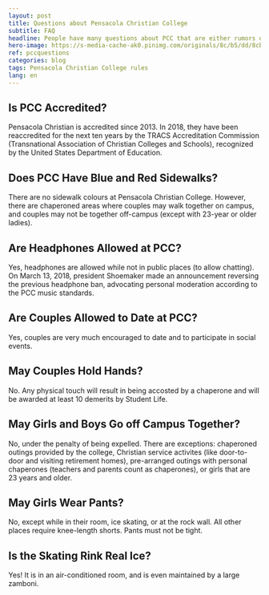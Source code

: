 ```yaml
---
layout: post
title: Questions about Pensacola Christian College
subtitle: FAQ
headline: People have many questions about PCC that are either rumors or are easy to clarify. Many have to do about that rules, which have changed with time.
hero-image: https://s-media-cache-ak0.pinimg.com/originals/8c/b5/dd/8cb5dd0c6c3ae43673ad93a39d735ab8.jpg
ref: pccquestions
categories: blog
tags: Pensacola Christian College rules
lang: en
---
```

## Is PCC Accredited?
Pensacola Christian is accredited since 2013. In 2018, they have been reaccredited for the next ten years by the TRACS Accreditation Commission (Transnational Association of Christian Colleges and Schools), recognized by the United States Department of Education.

## Does PCC Have Blue and Red Sidewalks?
There are no sidewalk colours at Pensacola Christian College. However, there are chaperoned areas where couples may walk together on campus, and couples may not be together off-campus (except with 23-year or older ladies).

## Are Headphones Allowed at PCC?
Yes, headphones are allowed while not in public places (to allow chatting). On March 13, 2018, president Shoemaker made an announcement reversing the previous headphone ban, advocating personal moderation according to the PCC music standards.

## Are Couples Allowed to Date at PCC?
Yes, couples are very much encouraged to date and to participate in social events.

## May Couples Hold Hands?
No. Any physical touch will result in being accosted by a chaperone and will be awarded at least 10 demerits by Student Life.

## May Girls and Boys Go off Campus Together?
No, under the penalty of being expelled. There are exceptions: chaperoned outings provided by the college, Christian service activites (like door-to-door and visiting retirement homes), pre-arranged outings with personal chaperones (teachers and parents count as chaperones), or girls that are 23 years and older.

## May Girls Wear Pants?
No, except while in their room, ice skating, or at the rock wall. All other places require knee-length shorts. Pants must not be tight.

## Is the Skating Rink Real Ice?
Yes! It is in an air-conditioned room, and is even maintained by a large zamboni.
